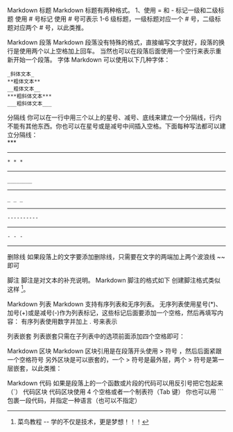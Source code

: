 Markdown 标题
Markdown 标题有两种格式。
1、使用 = 和 - 标记一级和二级标题
使用 # 号标记
使用 # 号可表示 1-6 级标题，一级标题对应一个 # 号，二级标题对应两个 # 号，以此类推。

Markdown 段落
Markdown 段落没有特殊的格式，直接编写文字就好，段落的换行是使用两个以上空格加上回车。
当然也可以在段落后面使用一个空行来表示重新开始一个段落。
字体
Markdown 可以使用以下几种字体：

```*斜体文本*
_斜体文本_
**粗体文本**
__粗体文本__
***粗斜体文本***
___粗斜体文本___
```
分隔线
你可以在一行中用三个以上的星号、减号、底线来建立一个分隔线，行内不能有其他东西。你也可以在星号或是减号中间插入空格。下面每种写法都可以建立分隔线：   
	***    
***
	* * *   
* * *
	________    
___
	_ _ _    
_ _ _
	----------    
---
	- - -     
- - -  
删除线
如果段落上的文字要添加删除线，只需要在文字的两端加上两个波浪线 ~~ 即可

脚注
脚注是对文本的补充说明。
Markdown 脚注的格式如下
创建脚注格式类似这样 [^RUNOOB]。
[^RUNOOB]: 菜鸟教程 -- 学的不仅是技术，更是梦想！！！

Markdown 列表
Markdown 支持有序列表和无序列表。
无序列表使用星号(*)、加号(+)或是减号(-)作为列表标记，这些标记后面要添加一个空格，然后再填写内容：
有序列表使用数字并加上 . 号来表示

列表嵌套
列表嵌套只需在子列表中的选项前面添加四个空格即可：

Markdown 区块
Markdown 区块引用是在段落开头使用 > 符号 ，然后后面紧跟一个空格符号
另外区块是可以嵌套的，一个 > 符号是最外层，两个 > 符号是第一层嵌套，以此类推：

Markdown 代码
如果是段落上的一个函数或片段的代码可以用反引号把它包起来（`）
代码区块
代码区块使用 4 个空格或者一个制表符（Tab 键）
你也可以用 ``` 包裹一段代码，并指定一种语言（也可以不指定）
